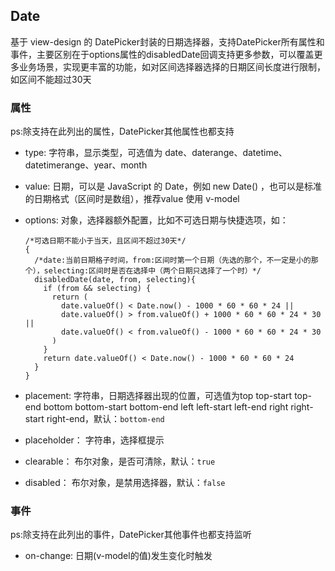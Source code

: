 ## Date

基于 view-design 的 DatePicker封装的日期选择器，支持DatePicker所有属性和事件，主要区别在于options属性的disabledDate回调支持更多参数，可以覆盖更多业务场景，实现更丰富的功能，如对区间选择器选择的日期区间长度进行限制，如区间不能超过30天

### 属性

ps:除支持在此列出的属性，DatePicker其他属性也都支持

- type: 字符串，显示类型，可选值为 date、daterange、datetime、datetimerange、year、month

- value: 日期，可以是 JavaScript 的 Date，例如 new Date() ，也可以是标准的日期格式（区间时是数组），推荐value 使用 v-model

- options: 对象，选择器额外配置，比如不可选日期与快捷选项，如：

  ```
  /*可选日期不能小于当天，且区间不超过30天*/
  {
    /*date:当前日期格子时间，from:区间时第一个日期（先选的那个，不一定是小的那个），selecting:区间时是否在选择中（两个日期只选择了一个时）*/
    disabledDate(date, from, selecting){
      if (from && selecting) {
        return (
          date.valueOf() < Date.now() - 1000 * 60 * 60 * 24 ||
          date.valueOf() > from.valueOf() + 1000 * 60 * 60 * 24 * 30 ||
          date.valueOf() < from.valueOf() - 1000 * 60 * 60 * 24 * 30
        )
      }
      return date.valueOf() < Date.now() - 1000 * 60 * 60 * 24
    }
  }
  ```

- placement: 字符串，日期选择器出现的位置，可选值为top top-start top-end bottom bottom-start bottom-end left left-start left-end right right-start right-end，默认：`bottom-end`

- placeholder： 字符串，选择框提示

- clearable： 布尔对象，是否可清除，默认：`true`

- disabled： 布尔对象，是禁用选择器，默认：`false`

### 事件

ps:除支持在此列出的事件，DatePicker其他事件也都支持监听

- on-change: 日期(v-model的值)发生变化时触发

